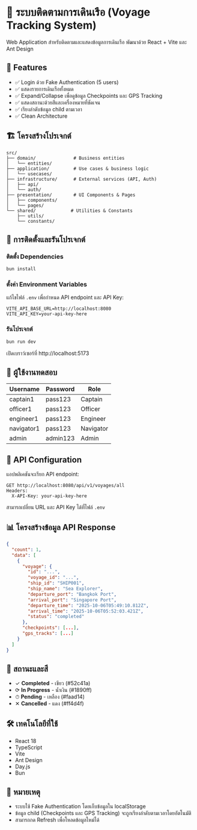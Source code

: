 # 🚢 ระบบติดตามการเดินเรือ (Voyage Tracking System)

Web Application สำหรับติดตามและแสดงข้อมูลการเดินเรือ พัฒนาด้วย React + Vite และ Ant Design

## 🎯 Features

- ✅ Login ด้วย Fake Authentication (5 users)
- ✅ แสดงรายการเดินเรือทั้งหมด
- ✅ Expand/Collapse เพื่อดูข้อมูล Checkpoints และ GPS Tracking
- ✅ แสดงสถานะด้วยสีและเครื่องหมายที่ชัดเจน
- ✅ เรียงลำดับข้อมูล child ตามเวลา
- ✅ Clean Architecture

## 🏗️ โครงสร้างโปรเจกต์

```
src/
├── domain/              # Business entities
│   └── entities/
├── application/         # Use cases & business logic
│   └── usecases/
├── infrastructure/      # External services (API, Auth)
│   ├── api/
│   └── auth/
├── presentation/        # UI Components & Pages
│   ├── components/
│   └── pages/
└── shared/             # Utilities & Constants
    ├── utils/
    └── constants/
```

## 🚀 การติดตั้งและรันโปรเจกต์

### ติดตั้ง Dependencies

```bash
bun install
```

### ตั้งค่า Environment Variables

แก้ไขไฟล์ `.env` เพื่อกำหนด API endpoint และ API Key:

```env
VITE_API_BASE_URL=http://localhost:8080
VITE_API_KEY=your-api-key-here
```

### รันโปรเจกต์

```bash
bun run dev
```

เปิดเบราว์เซอร์ที่ http://localhost:5173

## 👥 ผู้ใช้งานทดสอบ

| Username    | Password  | Role      |
|-------------|-----------|-----------|
| captain1    | pass123   | Captain   |
| officer1    | pass123   | Officer   |
| engineer1   | pass123   | Engineer  |
| navigator1  | pass123   | Navigator |
| admin       | admin123  | Admin     |

## 🔌 API Configuration

แอปพลิเคชันจะเรียก API endpoint:

```
GET http://localhost:8080/api/v1/voyages/all
Headers:
  X-API-Key: your-api-key-here
```

สามารถเปลี่ยน URL และ API Key ได้ที่ไฟล์ `.env`

## 📊 โครงสร้างข้อมูล API Response

```json
{
  "count": 1,
  "data": [
    {
      "voyage": {
        "id": "...",
        "voyage_id": "...",
        "ship_id": "SHIP001",
        "ship_name": "Sea Explorer",
        "departure_port": "Bangkok Port",
        "arrival_port": "Singapore Port",
        "departure_time": "2025-10-06T05:49:10.812Z",
        "arrival_time": "2025-10-06T05:52:03.421Z",
        "status": "completed"
      },
      "checkpoints": [...],
      "gps_tracks": [...]
    }
  ]
}
```

## 🎨 สถานะและสี

- ✓ **Completed** - เขียว (#52c41a)
- ⟳ **In Progress** - น้ำเงิน (#1890ff)
- ⏱ **Pending** - เหลือง (#faad14)
- ✕ **Cancelled** - แดง (#ff4d4f)

## 🛠️ เทคโนโลยีที่ใช้

- React 18
- TypeScript
- Vite
- Ant Design
- Day.js
- Bun

## 📝 หมายเหตุ

- ระบบใช้ Fake Authentication โดยเก็บข้อมูลใน localStorage
- ข้อมูล child (Checkpoints และ GPS Tracking) จะถูกเรียงลำดับตามเวลาโดยอัตโนมัติ
- สามารถกด Refresh เพื่อโหลดข้อมูลใหม่ได้
